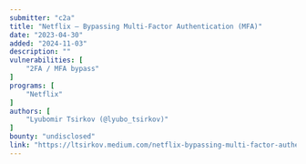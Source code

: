```yaml
---
submitter: "c2a"
title: "Netflix — Bypassing Multi-Factor Authentication (MFA)"
date: "2023-04-30"
added: "2024-11-03"
description: ""
vulnerabilities: [
    "2FA / MFA bypass"
]
programs: [
    "Netflix"
]
authors: [
    "Lyubomir Tsirkov (@lyubo_tsirkov)"
]
bounty: "undisclosed"
link: "https://ltsirkov.medium.com/netflix-bypassing-multi-factor-authentication-mfa-53135c9d6d50"
---
```




